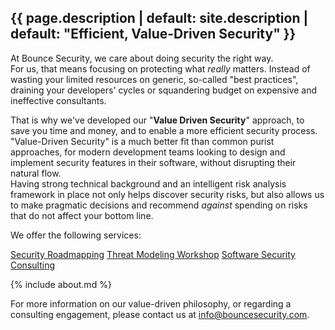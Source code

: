 ---
---

<section id="section-intro" class="evenrow">
<a id="intro" class="anchor"></a>
<div class="section">

# {{ page.description | default: site.description | default: "Efficient, Value-Driven Security" }}

</div>
</section>

<section id="section-approach" class="oddrow">
<a id="approach" class="anchor"></a>
<div class="section">

At Bounce Security, we care about doing security the right way.   
For us, that means focusing on protecting what *really* matters. Instead of wasting your limited resources on generic, so-called "best practices", draining your developers' cycles or squandering budget on expensive and ineffective consultants.  

That is why we've developed our "**Value Driven Security**" approach, to save you time and money, and to enable a more efficient security process.   
"Value-Driven Security" is a much better fit than common purist approaches, for modern development teams looking to design and implement security features in their software, without disrupting their natural flow.   
Having strong technical background and an intelligent risk analysis framework in place not only helps discover security risks, but also allows us to make pragmatic decisions and recommend *against* spending on risks that do not affect your bottom line. 
</div>
</section>

<section id="section-services" class="evenrow">
<a id="services" class="anchor"></a>
<div class="section">

We offer the following services:   

<a href="services#roadmapping">Security Roadmapping</a>
<a href="services#tmworkshop">Threat Modeling Workshop</a>
<a href="services#consulting">Software Security Consulting</a>

</div>
</section>

<section id="section-about" class="oddrow">
<a id="about" class="anchor"></a>
{% include about.md %}
</section>

<section id="section-contact" class="evenrow">
<a id="contact" class="anchor"></a>
<div class="section">  

For more information on our value-driven philosophy, or regarding a consulting engagement, please contact us at [info@bouncesecurity.com](mailto:info@bouncesecurity.com). 
</div>
</section>
